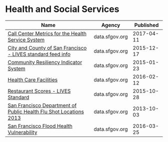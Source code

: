 # Health and Social Services

Name | Agency | Published
---- | ---- | ---------
[Call Center Metrics for the Health Service System](../socrata/qz8r-q5ne.md) | data.sfgov.org | 2017-04-11
[City and County of San Francisco - LIVES standard feed info](../socrata/77fi-8jag.md) | data.sfgov.org | 2015-12-17
[Community Resiliency Indicator System](../socrata/banc-xdvr.md) | data.sfgov.org | 2015-01-23
[Health Care Facilities](../socrata/jhsu-2pka.md) | data.sfgov.org | 2016-02-12
[Restaurant Scores - LIVES Standard](../socrata/pyih-qa8i.md) | data.sfgov.org | 2015-10-28
[San Francisco Department of Public Health Flu Shot Locations 2013](../socrata/yg87-cd6v.md) | data.sfgov.org | 2013-10-03
[San Francisco Flood Health Vulnerability](../socrata/cne3-h93g.md) | data.sfgov.org | 2016-03-25

